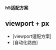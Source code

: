 **h5适配方案**

## viewport + px
<!-- 页面缩放可能会引起其他问题 -->
<script>
window.onload = function () {
    const width = 375;  // 设计稿宽度
    const scale = window.innerWidth / width
    // console.log('scale', scale)
    let meta = document.querySelector('meta[name=viewport]')
    let content = `width=${width}, init-scale=${scale}, user-scalable=no`
    if (!meta) {
    meta = document.createElement('meta')
    meta.setAttribute('name', 'viewport')
    document.head.appendChild(meta)
    }
    meta.setAttribute('content', content)
}
</script>



- [viewport适配方案]
- [自动化路由]

<script>
// 商品表
{
    "name": "名称",
    "picture":"图片地址",
    "desc": "简介",
    "price": 价格,
    "discount": 折扣,
    "rate": 评价,
    "source": "来源：添加该商品的商家",
    "status": "状态：上架|下架",
    "category": "分类",
    "people":游戏人数,
    "volume":容量GB,
    "historyMostLow":史低
    "amiibo":false,
    "cassette":true,
    "archiving":true,
    "online":false,
    "exchange":false,
}
购物车表
{

}
订单表
// 在什么时间，什么人，以什么方式，购买了什么，付了多少钱，这个东西怎么到买家手里
{
    订单号
    商品
    发货方式
    买家
    支付方式
    支付金额
    卖家
}
</script>